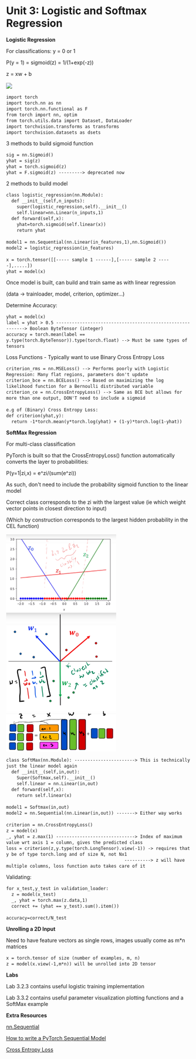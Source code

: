 # Unit 3: Logistic and Softmax Regression

**Logistic Regression**

For classifications: y = 0 or 1

P(y = 1) = sigmoid(z) = 1/(1+exp(-z))

z = xw + b

<img src = "https://ibm.box.com/shared/static/1rpau4ggzepzxzu01p2j4506d5kvobbj.png" width = 600, align = "center">

    import torch
    import torch.nn as nn
    import torch.nn.functional as F
    from torch import nn, optim
    from torch.utils.data import Dataset, DataLoader
    import torchvision.transforms as transforms
    import torchvision.datasets as dsets
    
3 methods to build sigmoid function

    sig = nn.Sigmoid()
    yhat = sig(z)
    yhat = torch.sigmoid(z)
    yhat = F.sigmoid(z) ---------> deprecated now
    
2 methods to build model

    class logistic_regression(nn.Module):
      def __init__(self,n_inputs):
        super(logistic_regression,self).__init__()
        self.linear=nn.Linear(n_inputs,1)
      def forward(self,x):
        yhat=torch.sigmoid(self.linear(x))
        return yhat
        
    model1 = nn.Sequential(nn.Linear(in_features,1),nn.Sigmoid())    
    model2 = logistic_regression(in_features)
    
    x = torch.tensor([[----- sample 1 ------],[----- sample 2 -----],.....])
    yhat = model(x)
    
 Once model is built, can build and train same as with linear regression

 (data -> trainloader, model, criterion, optimizer...)
 
 Determine Accuracy:
 
    yhat = model(x)
    label = yhat > 0.5 ----------------------------------------------------------> Boolean ByteTensor (integer)
    accuracy = torch.mean(label == y.type(torch.ByteTensor)).type(torch.float) --> Must be same types of tensors
    
 Loss Functions - Typically want to use Binary Cross Entropy Loss
 
    criterion_rms = nn.MSELoss() --> Performs poorly with Logistic Regression: Many flat regions, parameters don't update
    criterion_bce = nn.BCELoss() --> Based on maximizing the log likelihood function for a Bernoulli distributed variable
    criterion_ce = nn.CrossEntropyLoss() --> Same as BCE but allows for more than one output, DON'T need to include a sigmoid
    
    e.g of (Binary) Cross Entropy Loss:
    def criterion(yhat,y):
      return -1*torch.mean(y*torch.log(yhat) + (1-y)*torch.log(1-yhat))
    
**SoftMax Regression**

For multi-class classification

PyTorch is built so that the CrossEntropyLoss() function automatically converts the layer to probabilities:

P(y=1|zi,x) = e^zi/(sum(e^zi)) 

As such, don't need to include the probability sigmoid function to the linear model

Correct class corresponds to the zi with the largest value (ie which weight vector points in closest direction to input)

(Which by construction corresponds to the largest hidden probability in the CEL function)


<img src = "/images/softmax1.png" width = 300, align = "center">
<img src = "/images/softmax2.png" width = 300, align = "center">
<img src = "/images/softmax3.png" width = 300, align = "center">

    class SoftMax(nn.Module): -----------------------> This is technically just the linear model again
      def __init__(self,in,out):
        Super(Softmax,self).__init__()
        self.linear = nn.Linear(in,out)
      def forward(self,x):
        return self.linear(x)
        
    model1 = Softmax(in,out)
    model2 = nn.Sequential(nn.Linear(in,out)) -------> Either way works
    
    criterion = nn.CrossEntropyLoss()
    z = model(x)
    _, yhat = z.max(1) ------------------------------> Index of maximum value wrt axis 1 = column, gives the predicted class
    loss = criterion(z,y.type(torch.LongTensor).view(-1)) -> requires that y be of type torch.long and of size N, not Nx1
                                                 ----------> z will have multiple columns, loss function auto takes care of it
    
Validating:
    
    for x_test,y_test in validation_loader:
      z = model(x_test)
      _, yhat = torch.max(z.data,1)
      correct += (yhat == y_test).sum().item())
     
    accuracy=correct/N_test
    
**Unrolling a 2D Input**

Need to have feature vectors as single rows, images usually come as m\*n matrices

    x = torch.tensor of size (number of examples, m, n)
    z = model(x.view(-1,m*n)) will be unrolled into 2D tensor
    
    
**Labs**

Lab 3.2.3 contains useful logistic training implementation

Lab 3.3.2 contains useful parameter visualization plotting functions and a SoftMax example

**Extra Resources**

[nn.Sequential](https://pytorch.org/docs/stable/nn.html#sequential)

[How to write a PyTorch Sequential Model](https://stackoverflow.com/questions/46141690/how-to-write-a-pytorch-sequential-model)

[Cross Entropy Loss](https://pytorch.org/docs/stable/nn.html#crossentropyloss)
    
    
